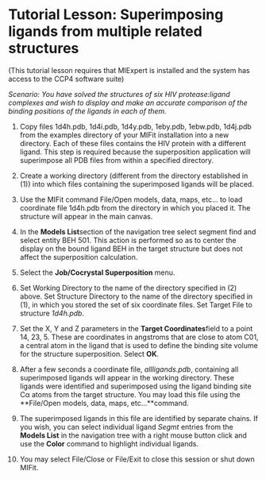 # Tutorial Lesson: Superimposing ligands from multiple related structures #

(This tutorial lesson requires that MIExpert is installed and the system has access to the CCP4 software suite)

_Scenario: You have solved the structures of six HIV protease:ligand complexes and wish to display and make an accurate comparison of the binding positions of the ligands in each of them._

1. Copy files 1d4h.pdb, 1d4i.pdb, 1d4y.pdb, 1eby.pdb, 1ebw.pdb, 1d4j.pdb from the examples directory of your MIFit installation into a new directory. Each of these files contains the HIV protein with a different ligand. This step is required because the superposition application will superimpose all PDB files from within a specified directory.

2. Create a working directory (different from the directory established in (1)) into which files containing the superimposed ligands will be placed.

3. Use the MIFit command File/Open models, data, maps, etc... to load coordinate file 1d4h.pdb from the directory in which you placed it. The structure will appear in the main canvas.

4. In the **Models List**section of the navigation tree select segment find and select entity BEH 501. This action is performed so as to center the display on the bound ligand BEH in the target structure but does not affect the superposition calculation.

5. Select the **Job/Cocrystal Superposition** menu.

6. Set Working Directory to the name of the directory specified in (2) above. Set Structure Directory to the name of the directory specified in (1), in which you stored the set of six coordinate files. Set Target File to structure _1d4h.pdb_.

7. Set the X, Y and Z parameters in the **Target Coordinates**field to a point 14, 23, 5. These are coordinates in angstroms that are close to atom C01, a central atom in the ligand that is used to define the binding site volume for the structure superposition. Select **OK**.

8. After a few seconds a coordinate file, _allligands.pdb_, containing all superimposed ligands will appear in the working directory. These ligands were identified and superimposed using the ligand binding site Cα atoms from the target structure. You may load this file using the **File/Open models, data, maps, etc...**command.

9. The superimposed ligands in this file are identified by separate chains. If you wish, you can select individual ligand _Segmt_ entries from the **Models List** in the navigation tree with a right mouse button click and use the **Color** command to highlight individual ligands.

10. You may select File/Close or File/Exit to close this session or shut down MIFit.